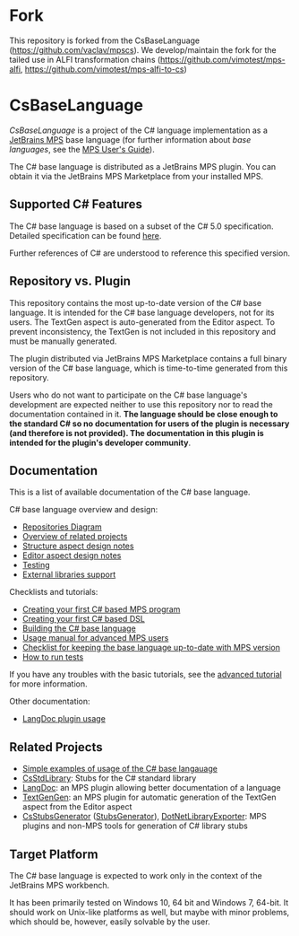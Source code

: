 # Fork

This repository is forked from the CsBaseLanguage (https://github.com/vaclav/mpscs).
We develop/maintain the fork for the tailed use in ALFI transformation chains (https://github.com/vimotest/mps-alfi, https://github.com/vimotest/mps-alfi-to-cs)

# CsBaseLanguage

*CsBaseLanguage* is a project of the C# language implementation as a
[JetBrains MPS](https://www.jetbrains.com/mps/)
base language (for further information about *base languages*, see the
[MPS User's Guide](https://www.jetbrains.com/help/mps/mps-user-s-guide.html)).

The C# base language is distributed as a JetBrains MPS plugin. You can obtain it via
the JetBrains MPS Marketplace from your installed MPS.

## Supported C# Features

The C# base language is based on a subset of the C# 5.0 specification. Detailed specification
can be found [here](./doc/cs_specification.md).

Further references of C# are understood to reference this specified version.

## Repository vs. Plugin

This repository contains the most up-to-date version of the C# base language. It is intended for
the C# base language developers, not for its users. The TextGen aspect is auto-generated from the
Editor aspect. To prevent inconsistency, the TextGen is not included in this repository and must
be manually generated.

The plugin distributed via JetBrains MPS Marketplace contains a full binary version of the C#
base language, which is time-to-time generated from this repository.

Users who do not want to participate on the C# base language's development are
expected neither to use this repository nor to read the documentation contained in
it. **The language should be close enough to the standard C# so no documentation for
users of the plugin is necessary (and therefore is not provided). The documentation in
this plugin is intended for the plugin's developer community**.

## Documentation

This is a list of available documentation of the C# base language.

C# base language overview and design:
- [Repositories Diagram]
- [Overview of related projects](./doc/related_projects_overview.md)
- [Structure aspect design notes](./doc/structure_design.md)
- [Editor aspect design notes](./doc/editor_design.md)
- [Testing](./doc/testing.md)
- [External libraries support](./doc/library_stubs.md)

Checklists and tutorials:
- [Creating your first C# based MPS program](./doc/tutorial_program.pdf)
- [Creating your first C# based DSL](./doc/tutorial_dsl.pdf)
- [Building the C# base language](./doc/tutorial_build_csbaselanguage.pdf)
- [Usage manual for advanced MPS users](./doc/usage_advanced_users.md)
- [Checklist for keeping the base language up-to-date with MPS version](./doc/mps_upgrade.md)
- [How to run tests](./doc/testing.md)

If you have any troubles with the basic tutorials, see the
[advanced tutorial](./doc/usage_advanced_users.md) for more information.

Other documentation:
- [LangDoc plugin usage](./doc/langdoc_plugin.md)

## Related Projects

- [Simple examples of usage of the C# base langauage](https://github.com/Zeman-Dalibor/mpscs-examples)
- [CsStdLibrary](https://github.com/wirthma/CsStdLibrary): Stubs for the C# standard library
- [LangDoc](https://github.com/vaclav/LangDoc): an MPS plugin allowing better documentation of a
language
- [TextGenGen](https://github.com/Kripner/textGenGen): an MPS plugin for automatic generation of the
TextGen aspect from the Editor aspect
- [CsStubsGenerator](https://github.com/wirthma/CsStubsGenerator)
([StubsGenerator](https://github.com/wirthma/StubsGenerator)),
[DotNetLibraryExporter](https://github.com/Zeman-Dalibor/DotNetLibraryExporter):
MPS plugins and non-MPS tools for generation of C# library stubs

## Target Platform

The C# base language is expected to work only in the context of the JetBrains MPS workbench.

It has been primarily tested on Windows 10, 64 bit and Windows 7, 64-bit. It should work on Unix-like platforms
as well, but maybe with minor problems, which should be, however, easily solvable by the
user.






[Repositories Diagram]: https://www.draw.io/?lightbox=1&highlight=0000ff&edit=_blank&layers=1&nav=1&title=Repositories%20Diagram#R7VrbcqM4EP0aPzoFyFz8GNuZTKqS3al1aiaeNxlkrAxGXiE7eL9%2BWyAwNyc4IQmztSRVRi3RSN3ntLqBAZpu4muOt%2Bs75pFgYGhePECzgWHoxkiDHyk5pBJbt1KBz6mnBh0Fc%2FoPUUJ1nb%2BjHolKAwVjgaDbstBlYUhcUZJhztlTediKBeW7brFPaoK5i4O69Af1xFpJLU07dnwl1F%2BrW4%2Bzjg3OBitBtMYeeyqI0NUATTljIj3bxFMSSONldkmv%2B3KiN58YJ6Foc8HhmtwsDnfz2%2B%2F70H1cPP756MdDI9Wyx8FOLXhgWAHom3h0LyctDsoS1t87OdPJioViGCV%2BuoQBMAPw9eTYD2e%2B%2FN1sIzcakhhvtgE4UGmF6SWK0zHKMPk9DJgxOBYak6c1FWS%2Bxa7seQJsgWwtNgG0dDjF0Tb19orGxJPTokEwZQHjiSLkmcTxRiCPBGe%2FSKHHMZbIstRCFN7ActlkivZUJt4TLkhcECn7XhO2IYIfYIjqRabytQK7maH%2FqQCdDA%2FrAmpyIVZw9XPdR4%2FCiXLqGQ5GnTi45t1pNBfeKad2oP%2BWLjmWy%2B89bCK4GQ39ewa3mnWEo9GojCNkjC%2FMz0bSqIakWxz6M%2Bb2yh1dsNguW9%2FpgfHNmvFhMeKahPD%2FX7O%2FjvpnfwPVrexBoqCaIQuluTnbhZ40ZBIIGBdr5rMQB7csiQ7S5I9EiIMyGN4JVnYIial4KJwvpCpYfdqaxUpz0jioRuqbLDkxGryIibNym7xouQ5Zrp7zWsR23CXPGEZlcwJzn4iX9yFptGcxwEmABd2Xs6%2B3uPOvyXX09Wf84%2BGe3Xx%2FNOyb%2B9G8Ie0BHhGOBam5WfKswpqA%2BiGcu2AsApacSGhTSBkvVceGel6Q4IHAPoeXiSrpqi2joUjWYk4G5kwaHk0CvCTBBLu%2F%2FAQ%2BBfeskqOBZLJdGKfBgVA2Tk29IT98Ftk1fuY5tVpAKW1t4q12MRqViDtUelr7VKn%2BJs1UiMcZ%2FbPdsKKBrVYRYK%2BKiXyCr2e9VYOJzHt2yzydXfIsJ1H4AZf0KRq%2FR3Jiox4mJ3m8%2Bpj4fIzJi0JPc3wGS%2FND4SLZXBT7jpclrdNx%2FfVR2m4Zpa3PitLPzbpAv%2F%2FJ18PcSB9%2FCPe65IPTkg%2B60ytCODVClIrtlAwzJv4g4oUCunbVVbwFnxD%2B0RU3JDiG25icetbSMj%2BKV%2BPKkxun4cGN2cQq891YpTU4u%2BqF0LuUzzhlMhrgKKLuqe3KMs7YsKDxjXAK65DpbSI7v6Tokq5mW7q2ZGvBq01OzWRvzFutcto6MvNYnelIF64uKz66rWjS9YoqraYqtU1N1Ssy4caCKSNU98%2BJj4VXq8DTl3LsZPlVKdPOLcdy2r%2B5HBtCPWZlG1i3FVlWzSutul1F4%2FuVZHoTEs8Mi12GptFvGZr0cXm7M%2BxXxybYOy9shJChW7ph645dRhyyzAvNHgMSx8jUHAuh94pbzWY3a%2BjoVSKqt4SP0RI%2Bb8WFXs2DHK0VLDrzV43dyXvEOsU%2Fsa4rh%2FXadjCdyg2hm7TUMHv4rCV7g%2F8b1XuoXzTLPxL4JJY17Zm9fZvxhuDatszv12MvvV7mP9zdguALDervJ8peeiEaVotvU%2F41lnHJUQ9u6dEQFDsIduNKwYTM1sHOOj%2FWQfP47U1KrOMXTOjqXw%3D%3D

